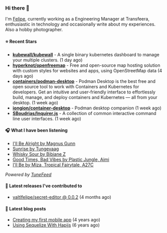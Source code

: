 ### Hi there 👋

I'm [Felipe](https://felipevm.com), currently working as a Engineering Manager at Transfeera, enthusiastic in technology and occasionally write about my experiences. Also a hobby photographer.

#### ⭐ Recent Stars
- **[kubewall/kubewall](https://github.com/kubewall/kubewall)** - A single binary kubernetes dashboard to manage your multiple clusters. (1 day ago)
- **[hyperknot/openfreemap](https://github.com/hyperknot/openfreemap)** - Free and open-source map hosting solution with custom styles for websites and apps, using OpenStreetMap data (4 days ago)
- **[containers/podman-desktop](https://github.com/containers/podman-desktop)** - Podman Desktop is the best free and open source tool to work with Containers and Kubernetes for developers. Get an intuitive and user-friendly interface to effortlessly build, manage, and deploy containers and Kubernetes — all from your desktop. (1 week ago)
- **[iongion/container-desktop](https://github.com/iongion/container-desktop)** - Podman desktop companion (1 week ago)
- **[SBoudrias/Inquirer.js](https://github.com/SBoudrias/Inquirer.js)** - A collection of common interactive command line user interfaces. (1 week ago)

#### 🎧 What I have been listening
- [I&#39;ll Be Alright by Magnus Gunn](https://open.spotify.com/track/6kJPj0Z5a7XWsio8PXTbLY)
- [Sunrise by Tungevaag](https://open.spotify.com/track/4iWMYQzb82cuwANWqByUda)
- [Whisky Sour by Bibiane Z](https://open.spotify.com/track/2lKJHCdecefJiHpVtCl33r)
- [Good Times, Bad Vibes by Plastic Jungle, Aimi](https://open.spotify.com/track/1ReEEd8Qq0fbiBNaY7aRGo)
- [I&#39;ll Be by Miza, Tropical Fairytale, A27C](https://open.spotify.com/track/3UdrpAyxPTPJ9ka48KjTKO)

_Powered by [TuneFeed](https://tunefeed.app?ref=valtlfelipe-gh-profile)_ 

#### 🚀 Latest releases I've contributed to


- [valtlfelipe/secret-editor @ 0.0.2](https://github.com/valtlfelipe/secret-editor/releases/tag/0.0.2) (4 months ago)

#### 📄 Latest blog posts
- [Creating my first mobile app](https://felipevm.com/posts/creating-my-first-mobile-app/) (4 years ago)
- [Using Sequelize With Hapijs](https://felipevm.com/posts/using-sequelize-with-hapijs/) (6 years ago)
